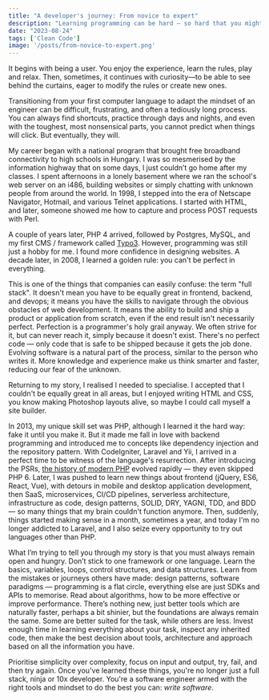 ```yaml
---
title: "A developer's journey: From novice to expert"
description: "Learning programming can be hard – so hard that you might forget why you're doing it and stuck with the same tools and languages. This is the short story of how I overstepped that boundary."
date: "2023-08-24"
tags: ['Clean Code']
image: '/posts/from-novice-to-expert.png'
---
```

It begins with being a user. You enjoy the experience, learn the rules, play and relax. Then, sometimes, it continues with curiosity—to be able to see behind the curtains, eager to modify the rules or create new ones.

Transitioning from your first computer language to adapt the mindset of an engineer can be difficult, frustrating, and often a tediously long process. You can always find shortcuts, practice through days and nights, and even with the toughest, most nonsensical parts, you cannot predict when things will click. But eventually, they will.

My career began with a national program that brought free broadband connectivity to high schools in Hungary. I was so mesmerised by the information highway that on some days, I just couldn’t go home after my classes. I spent afternoons in a lonely basement where we ran the school's web server on an i486, building websites or simply chatting with unknown people from around the world. In 1998, I stepped into the era of Netscape Navigator, Hotmail, and various Telnet applications. I started with HTML, and later, someone showed me how to capture and process POST requests with Perl.

A couple of years later, PHP 4 arrived, followed by Postgres, MySQL, and my first CMS / framework called [Typo3](https://en.wikipedia.org/wiki/TYPO3). However, programming was still just a hobby for me. I found more confidence in designing websites. A decade later, in 2008, I learned a golden rule: you can't be perfect in everything. 

This is one of the things that companies can easily confuse: the term "full stack". It doesn't mean you have to be equally great in frontend, backend, and devops; it means you have the skills to navigate through the obvious obstacles of web development. It means the ability to build and ship a product or application from scratch, even if the end result isn't necessarily perfect. Perfection is a programmer's holy grail anyway. We often strive for it, but can never reach it, simply because it doesn't exist. There's no perfect code — only code that is safe to be shipped because it gets the job done. Evolving software is a natural part of the process, similar to the person who writes it. More knowledge and experience make us think smarter and faster, reducing our fear of the unknown.

Returning to my story, I realised I needed to specialise. I accepted that I couldn't be equally great in all areas, but I enjoyed writing HTML and CSS, you know making Photoshop layouts alive, so maybe I could call myself a site builder.

In 2013, my unique skill set was PHP, although I learned it the hard way: fake it until you make it. But it made me fall in love with backend programming and introduced me to concepts like dependency injection and the repository pattern. With CodeIgniter, Laravel and Yii, I arrived in a perfect time to be witness of the language's resurrection. After introducing the PSRs, [the history of modern PHP](https://phptherightway.com) evolved rapidly — they even skipped PHP 6. Later, I was pushed to learn new things about frontend (jQuery, ES6, React, Vue), with detours in mobile and desktop application development, then SaaS, microservices, CI/CD pipelines, serverless architecture, infrastructure as code, design patterns, SOLID, DRY, YAGNI, TDD, and BDD — so many things that my brain couldn't function anymore. Then, suddenly, things started making sense in a month, sometimes a year, and today I'm no longer addicted to Laravel, and I also seize every opportunity to try out languages other than PHP.

What I’m trying to tell you through my story is that you must always remain open and hungry. Don’t stick to one framework or one language. Learn the basics, variables, loops, control structures, and data structures. Learn from the mistakes or journeys others have made: design patterns, software paradigms — programming is a flat circle, everything else are just SDKs and APIs to memorise. Read about algorithms, how to be more effective or improve performance. There’s nothing new, just better tools which are naturally faster, perhaps a bit shinier, but the foundations are always remain the same. Some are better suited for the task, while others are less. Invest enough time in learning everything about your task, inspect any inherited code, then make the best decision about tools, architecture and approach based on all the information you have.

Prioritise simplicity over complexity, focus on input and output, try, fail, and then try again. Once you've learned these things, you're no longer just a full stack, ninja or 10x developer. You're a software engineer armed with the right tools and mindset to do the best you can: *write software*.
